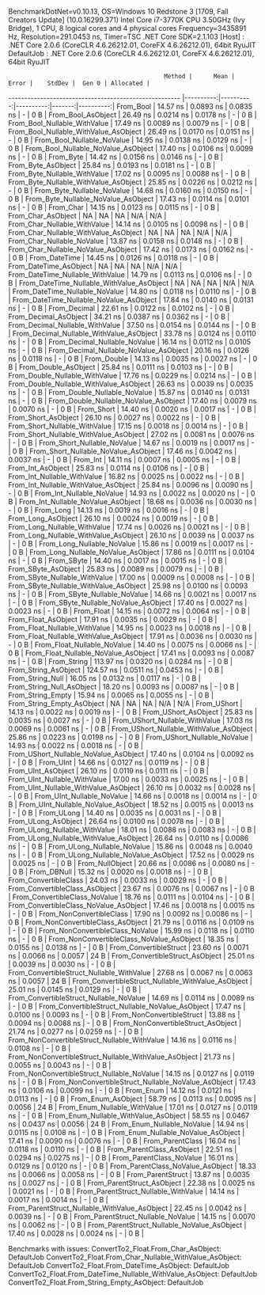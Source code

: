 
BenchmarkDotNet=v0.10.13, OS=Windows 10 Redstone 3 [1709, Fall Creators Update] (10.0.16299.371)
Intel Core i7-3770K CPU 3.50GHz (Ivy Bridge), 1 CPU, 8 logical cores and 4 physical cores
Frequency=3435891 Hz, Resolution=291.0453 ns, Timer=TSC
.NET Core SDK=2.1.103
  [Host]     : .NET Core 2.0.6 (CoreCLR 4.6.26212.01, CoreFX 4.6.26212.01), 64bit RyuJIT
  DefaultJob : .NET Core 2.0.6 (CoreCLR 4.6.26212.01, CoreFX 4.6.26212.01), 64bit RyuJIT


                                                Method |      Mean |     Error |    StdDev |  Gen 0 | Allocated |
------------------------------------------------------ |----------:|----------:|----------:|-------:|----------:|
                                             From_Bool |  14.57 ns | 0.0893 ns | 0.0835 ns |      - |       0 B |
                                    From_Bool_AsObject |  26.49 ns | 0.0214 ns | 0.0178 ns |      - |       0 B |
                          From_Bool_Nullable_WithValue |  17.49 ns | 0.0089 ns | 0.0079 ns |      - |       0 B |
                 From_Bool_Nullable_WithValue_AsObject |  26.49 ns | 0.0170 ns | 0.0151 ns |      - |       0 B |
                            From_Bool_Nullable_NoValue |  14.95 ns | 0.0138 ns | 0.0129 ns |      - |       0 B |
                   From_Bool_Nullable_NoValue_AsObject |  17.40 ns | 0.0106 ns | 0.0099 ns |      - |       0 B |
                                             From_Byte |  14.42 ns | 0.0156 ns | 0.0146 ns |      - |       0 B |
                                    From_Byte_AsObject |  25.84 ns | 0.0193 ns | 0.0181 ns |      - |       0 B |
                          From_Byte_Nullable_WithValue |  17.02 ns | 0.0095 ns | 0.0088 ns |      - |       0 B |
                 From_Byte_Nullable_WithValue_AsObject |  25.85 ns | 0.0226 ns | 0.0212 ns |      - |       0 B |
                            From_Byte_Nullable_NoValue |  14.68 ns | 0.0160 ns | 0.0150 ns |      - |       0 B |
                   From_Byte_Nullable_NoValue_AsObject |  17.43 ns | 0.0114 ns | 0.0101 ns |      - |       0 B |
                                             From_Char |  14.15 ns | 0.0123 ns | 0.0115 ns |      - |       0 B |
                                    From_Char_AsObject |        NA |        NA |        NA |    N/A |       N/A |
                          From_Char_Nullable_WithValue |  14.14 ns | 0.0105 ns | 0.0098 ns |      - |       0 B |
                 From_Char_Nullable_WithValue_AsObject |        NA |        NA |        NA |    N/A |       N/A |
                            From_Char_Nullable_NoValue |  13.87 ns | 0.0158 ns | 0.0148 ns |      - |       0 B |
                   From_Char_Nullable_NoValue_AsObject |  17.42 ns | 0.0173 ns | 0.0162 ns |      - |       0 B |
                                         From_DateTime |  14.45 ns | 0.0126 ns | 0.0118 ns |      - |       0 B |
                                From_DateTime_AsObject |        NA |        NA |        NA |    N/A |       N/A |
                      From_DateTime_Nullable_WithValue |  14.79 ns | 0.0113 ns | 0.0106 ns |      - |       0 B |
             From_DateTime_Nullable_WithValue_AsObject |        NA |        NA |        NA |    N/A |       N/A |
                        From_DateTime_Nullable_NoValue |  14.80 ns | 0.0118 ns | 0.0110 ns |      - |       0 B |
               From_DateTime_Nullable_NoValue_AsObject |  17.84 ns | 0.0140 ns | 0.0131 ns |      - |       0 B |
                                          From_Decimal |  22.61 ns | 0.0122 ns | 0.0102 ns |      - |       0 B |
                                 From_Decimal_AsObject |  34.21 ns | 0.0387 ns | 0.0362 ns |      - |       0 B |
                       From_Decimal_Nullable_WithValue |  37.50 ns | 0.0154 ns | 0.0144 ns |      - |       0 B |
              From_Decimal_Nullable_WithValue_AsObject |  33.78 ns | 0.0124 ns | 0.0110 ns |      - |       0 B |
                         From_Decimal_Nullable_NoValue |  16.14 ns | 0.0112 ns | 0.0105 ns |      - |       0 B |
                From_Decimal_Nullable_NoValue_AsObject |  20.16 ns | 0.0126 ns | 0.0118 ns |      - |       0 B |
                                           From_Double |  14.13 ns | 0.0035 ns | 0.0027 ns |      - |       0 B |
                                  From_Double_AsObject |  25.84 ns | 0.0111 ns | 0.0103 ns |      - |       0 B |
                        From_Double_Nullable_WithValue |  17.76 ns | 0.0229 ns | 0.0214 ns |      - |       0 B |
               From_Double_Nullable_WithValue_AsObject |  26.63 ns | 0.0039 ns | 0.0035 ns |      - |       0 B |
                          From_Double_Nullable_NoValue |  15.87 ns | 0.0140 ns | 0.0131 ns |      - |       0 B |
                 From_Double_Nullable_NoValue_AsObject |  17.40 ns | 0.0079 ns | 0.0070 ns |      - |       0 B |
                                            From_Short |  14.40 ns | 0.0020 ns | 0.0017 ns |      - |       0 B |
                                   From_Short_AsObject |  26.10 ns | 0.0027 ns | 0.0022 ns |      - |       0 B |
                         From_Short_Nullable_WithValue |  17.15 ns | 0.0018 ns | 0.0014 ns |      - |       0 B |
                From_Short_Nullable_WithValue_AsObject |  27.02 ns | 0.0081 ns | 0.0076 ns |      - |       0 B |
                           From_Short_Nullable_NoValue |  14.67 ns | 0.0019 ns | 0.0017 ns |      - |       0 B |
                  From_Short_Nullable_NoValue_AsObject |  17.46 ns | 0.0042 ns | 0.0037 ns |      - |       0 B |
                                              From_Int |  14.11 ns | 0.0007 ns | 0.0005 ns |      - |       0 B |
                                     From_Int_AsObject |  25.83 ns | 0.0114 ns | 0.0106 ns |      - |       0 B |
                           From_Int_Nullable_WithValue |  16.82 ns | 0.0025 ns | 0.0022 ns |      - |       0 B |
                  From_Int_Nullable_WithValue_AsObject |  25.84 ns | 0.0096 ns | 0.0090 ns |      - |       0 B |
                             From_Int_Nullable_NoValue |  14.93 ns | 0.0022 ns | 0.0020 ns |      - |       0 B |
                    From_Int_Nullable_NoValue_AsObject |  18.68 ns | 0.0036 ns | 0.0030 ns |      - |       0 B |
                                             From_Long |  14.13 ns | 0.0019 ns | 0.0016 ns |      - |       0 B |
                                    From_Long_AsObject |  26.10 ns | 0.0024 ns | 0.0019 ns |      - |       0 B |
                          From_Long_Nullable_WithValue |  17.74 ns | 0.0026 ns | 0.0021 ns |      - |       0 B |
                 From_Long_Nullable_WithValue_AsObject |  26.10 ns | 0.0039 ns | 0.0037 ns |      - |       0 B |
                            From_Long_Nullable_NoValue |  15.86 ns | 0.0019 ns | 0.0017 ns |      - |       0 B |
                   From_Long_Nullable_NoValue_AsObject |  17.86 ns | 0.0111 ns | 0.0104 ns |      - |       0 B |
                                            From_SByte |  14.40 ns | 0.0017 ns | 0.0015 ns |      - |       0 B |
                                   From_SByte_AsObject |  25.83 ns | 0.0089 ns | 0.0079 ns |      - |       0 B |
                         From_SByte_Nullable_WithValue |  17.00 ns | 0.0009 ns | 0.0008 ns |      - |       0 B |
                From_SByte_Nullable_WithValue_AsObject |  25.98 ns | 0.0100 ns | 0.0093 ns |      - |       0 B |
                           From_SByte_Nullable_NoValue |  14.66 ns | 0.0021 ns | 0.0017 ns |      - |       0 B |
                  From_SByte_Nullable_NoValue_AsObject |  17.40 ns | 0.0027 ns | 0.0023 ns |      - |       0 B |
                                            From_Float |  14.15 ns | 0.0072 ns | 0.0064 ns |      - |       0 B |
                                   From_Float_AsObject |  17.91 ns | 0.0035 ns | 0.0029 ns |      - |       0 B |
                         From_Float_Nullable_WithValue |  14.95 ns | 0.0023 ns | 0.0018 ns |      - |       0 B |
                From_Float_Nullable_WithValue_AsObject |  17.91 ns | 0.0036 ns | 0.0030 ns |      - |       0 B |
                           From_Float_Nullable_NoValue |  14.40 ns | 0.0075 ns | 0.0066 ns |      - |       0 B |
                  From_Float_Nullable_NoValue_AsObject |  17.41 ns | 0.0093 ns | 0.0087 ns |      - |       0 B |
                                           From_String | 113.97 ns | 0.0320 ns | 0.0284 ns |      - |       0 B |
                                  From_String_AsObject | 124.57 ns | 0.0511 ns | 0.0453 ns |      - |       0 B |
                                      From_String_Null |  16.05 ns | 0.0132 ns | 0.0117 ns |      - |       0 B |
                             From_String_Null_AsObject |  18.20 ns | 0.0093 ns | 0.0087 ns |      - |       0 B |
                                     From_String_Empty |  15.94 ns | 0.0065 ns | 0.0055 ns |      - |       0 B |
                            From_String_Empty_AsObject |        NA |        NA |        NA |    N/A |       N/A |
                                           From_UShort |  14.13 ns | 0.0022 ns | 0.0019 ns |      - |       0 B |
                                  From_UShort_AsObject |  25.83 ns | 0.0035 ns | 0.0027 ns |      - |       0 B |
                        From_UShort_Nullable_WithValue |  17.03 ns | 0.0069 ns | 0.0061 ns |      - |       0 B |
               From_UShort_Nullable_WithValue_AsObject |  25.86 ns | 0.0223 ns | 0.0198 ns |      - |       0 B |
                          From_UShort_Nullable_NoValue |  14.93 ns | 0.0022 ns | 0.0018 ns |      - |       0 B |
                 From_UShort_Nullable_NoValue_AsObject |  17.40 ns | 0.0104 ns | 0.0092 ns |      - |       0 B |
                                             From_UInt |  14.66 ns | 0.0127 ns | 0.0119 ns |      - |       0 B |
                                    From_UInt_AsObject |  26.10 ns | 0.0119 ns | 0.0111 ns |      - |       0 B |
                          From_UInt_Nullable_WithValue |  17.00 ns | 0.0033 ns | 0.0025 ns |      - |       0 B |
                 From_UInt_Nullable_WithValue_AsObject |  26.10 ns | 0.0032 ns | 0.0028 ns |      - |       0 B |
                            From_UInt_Nullable_NoValue |  14.66 ns | 0.0018 ns | 0.0014 ns |      - |       0 B |
                   From_UInt_Nullable_NoValue_AsObject |  18.52 ns | 0.0015 ns | 0.0013 ns |      - |       0 B |
                                            From_ULong |  14.40 ns | 0.0035 ns | 0.0031 ns |      - |       0 B |
                                   From_ULong_AsObject |  26.64 ns | 0.0100 ns | 0.0078 ns |      - |       0 B |
                         From_ULong_Nullable_WithValue |  18.01 ns | 0.0088 ns | 0.0083 ns |      - |       0 B |
                From_ULong_Nullable_WithValue_AsObject |  26.64 ns | 0.0110 ns | 0.0086 ns |      - |       0 B |
                           From_ULong_Nullable_NoValue |  15.86 ns | 0.0048 ns | 0.0040 ns |      - |       0 B |
                  From_ULong_Nullable_NoValue_AsObject |  17.52 ns | 0.0029 ns | 0.0025 ns |      - |       0 B |
                                       From_NullObject |  20.66 ns | 0.0086 ns | 0.0080 ns |      - |       0 B |
                                           From_DBNull |  15.32 ns | 0.0020 ns | 0.0018 ns |      - |       0 B |
                                 From_ConvertibleClass |  24.03 ns | 0.0033 ns | 0.0029 ns |      - |       0 B |
                        From_ConvertibleClass_AsObject |  23.67 ns | 0.0076 ns | 0.0067 ns |      - |       0 B |
                         From_ConvertibleClass_NoValue |  18.76 ns | 0.0111 ns | 0.0104 ns |      - |       0 B |
                From_ConvertibleClass_NoValue_AsObject |  17.46 ns | 0.0018 ns | 0.0015 ns |      - |       0 B |
                              From_NonConvertibleClass |  17.90 ns | 0.0092 ns | 0.0086 ns |      - |       0 B |
                     From_NonConvertibleClass_AsObject |  21.79 ns | 0.0116 ns | 0.0109 ns |      - |       0 B |
                      From_NonConvertibleClass_NoValue |  15.99 ns | 0.0118 ns | 0.0110 ns |      - |       0 B |
             From_NonConvertibleClass_NoValue_AsObject |  18.35 ns | 0.0155 ns | 0.0138 ns |      - |       0 B |
                                From_ConvertibleStruct |  23.60 ns | 0.0071 ns | 0.0066 ns | 0.0057 |      24 B |
                       From_ConvertibleStruct_AsObject |  25.01 ns | 0.0039 ns | 0.0030 ns |      - |       0 B |
             From_ConvertibleStruct_Nullable_WithValue |  27.68 ns | 0.0067 ns | 0.0063 ns | 0.0057 |      24 B |
    From_ConvertibleStruct_Nullable_WithValue_AsObject |  25.01 ns | 0.0145 ns | 0.0129 ns |      - |       0 B |
               From_ConvertibleStruct_Nullable_NoValue |  14.69 ns | 0.0114 ns | 0.0089 ns |      - |       0 B |
      From_ConvertibleStruct_Nullable_NoValue_AsObject |  17.47 ns | 0.0100 ns | 0.0093 ns |      - |       0 B |
                             From_NonConvertibleStruct |  13.88 ns | 0.0094 ns | 0.0088 ns |      - |       0 B |
                    From_NonConvertibleStruct_AsObject |  21.74 ns | 0.0277 ns | 0.0259 ns |      - |       0 B |
          From_NonConvertibleStruct_Nullable_WithValue |  14.16 ns | 0.0116 ns | 0.0108 ns |      - |       0 B |
 From_NonConvertibleStruct_Nullable_WithValue_AsObject |  21.73 ns | 0.0055 ns | 0.0043 ns |      - |       0 B |
            From_NonConvertibleStruct_Nullable_NoValue |  14.15 ns | 0.0127 ns | 0.0119 ns |      - |       0 B |
   From_NonConvertibleStruct_Nullable_NoValue_AsObject |  17.43 ns | 0.0106 ns | 0.0099 ns |      - |       0 B |
                                             From_Enum |  14.12 ns | 0.0121 ns | 0.0113 ns |      - |       0 B |
                                    From_Enum_AsObject |  58.79 ns | 0.0113 ns | 0.0095 ns | 0.0056 |      24 B |
                          From_Enum_Nullable_WithValue |  17.01 ns | 0.0127 ns | 0.0119 ns |      - |       0 B |
                 From_Enum_Nullable_WithValue_AsObject |  58.55 ns | 0.0467 ns | 0.0437 ns | 0.0056 |      24 B |
                            From_Enum_Nullable_NoValue |  14.94 ns | 0.0115 ns | 0.0108 ns |      - |       0 B |
                   From_Enum_Nullable_NoValue_AsObject |  17.41 ns | 0.0090 ns | 0.0076 ns |      - |       0 B |
                                      From_ParentClass |  16.04 ns | 0.0118 ns | 0.0110 ns |      - |       0 B |
                             From_ParentClass_AsObject |  22.51 ns | 0.0294 ns | 0.0275 ns |      - |       0 B |
                              From_ParentClass_NoValue |  16.01 ns | 0.0129 ns | 0.0120 ns |      - |       0 B |
                     From_ParentClass_NoValue_AsObject |  18.33 ns | 0.0066 ns | 0.0058 ns |      - |       0 B |
                                     From_ParentStruct |  13.87 ns | 0.0035 ns | 0.0027 ns |      - |       0 B |
                            From_ParentStruct_AsObject |  22.38 ns | 0.0025 ns | 0.0021 ns |      - |       0 B |
                  From_ParentStruct_Nullable_WithValue |  14.14 ns | 0.0017 ns | 0.0014 ns |      - |       0 B |
         From_ParentStruct_Nullable_WithValue_AsObject |  22.45 ns | 0.0042 ns | 0.0039 ns |      - |       0 B |
                    From_ParentStruct_Nullable_NoValue |  14.15 ns | 0.0070 ns | 0.0062 ns |      - |       0 B |
           From_ParentStruct_Nullable_NoValue_AsObject |  17.40 ns | 0.0028 ns | 0.0024 ns |      - |       0 B |

Benchmarks with issues:
  ConvertTo2_Float.From_Char_AsObject: DefaultJob
  ConvertTo2_Float.From_Char_Nullable_WithValue_AsObject: DefaultJob
  ConvertTo2_Float.From_DateTime_AsObject: DefaultJob
  ConvertTo2_Float.From_DateTime_Nullable_WithValue_AsObject: DefaultJob
  ConvertTo2_Float.From_String_Empty_AsObject: DefaultJob
